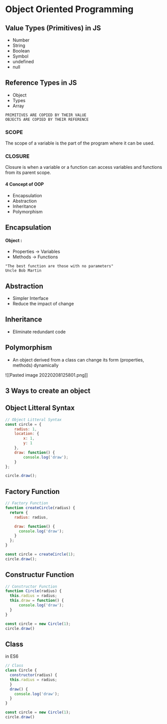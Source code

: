 # Object Oriented Programming

## Value Types (Primitives) in JS
- Number
- String
- Boolean
- Symbol
- undefined
- null

## Reference Types in JS
- Object
- Types
- Array

```
PRIMITIVES ARE COPIED BY THEIR VALUE
OBJECTS ARE COPIED BY THEIR REFERENCE
```
### **SCOPE**
The scope of a variable is the part of the program where it can be used.

### **CLOSURE**
Closure is when a variable or a function can access variables and functions from its parent scope.

#### **4 Concept of OOP**
- Encapsulation
- Abstraction
- Inheritance
- Polymorphism

## Encapsulation
#### Object :
- Properties -> Variables
- Methods -> Functions

```
"The best function are those with no parameters"
Uncle Bob Martin
```

## Abstraction
- Simpler Interface
- Reduce the impact of change

## Inheritance
- Eliminate redundant code

## Polymorphism
- An object derived from a class can change its form  (properties, methods) dynamically

![[Pasted image 20220208125801.png]]

## 3 Ways to create an object

## Object Litteral Syntax
```js
// Object Litteral Syntax
const circle = {
	radius: 1,
	location: {
		x: 1,
		y: 1
	},
	draw: function() {
		console.log('draw');
	}
};  

circle.draw();
```

## Factory Function
```js
// Factory Function
function createCircle(radius) {
  return {
    radius: radius,

    draw: function() {
      console.log('draw');
    }
  };  
}

const circle = createCircle(1);
circle.draw();
```

## Constructur Function
```js
// Constructor Function
function Circle(radius) {  
  this.radius = radius;
  this.draw = function() {
      console.log('draw');
  }  
}

const circle = new Circle(1);
circle.draw()
```

## Class
in ES6
```js
// Class
class Circle {  
  constructor(radius) {    
  this.radius = radius;
  }
  draw() {
    console.log('draw');
  }  
}

const circle = new Circle(1);
circle.draw()
```
